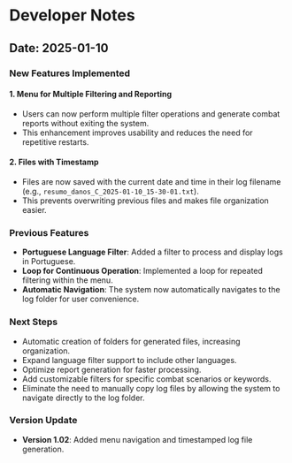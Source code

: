 # Developer Notes

## Date: 2025-01-10

### New Features Implemented

#### 1. **Menu for Multiple Filtering and Reporting**
- Users can now perform multiple filter operations and generate combat reports without exiting the system.
- This enhancement improves usability and reduces the need for repetitive restarts.

#### 2. **Files with Timestamp**
- Files are now saved with the current date and time in their log filename (e.g., `resumo_danos_C_2025-01-10_15-30-01.txt`).
- This prevents overwriting previous files and makes file organization easier.

### Previous Features
- **Portuguese Language Filter**: Added a filter to process and display logs in Portuguese.
- **Loop for Continuous Operation**: Implemented a loop for repeated filtering within the menu.
- **Automatic Navigation**: The system now automatically navigates to the log folder for user convenience.

### Next Steps
- Automatic creation of folders for generated files, increasing organization.
- Expand language filter support to include other languages.
- Optimize report generation for faster processing.
- Add customizable filters for specific combat scenarios or keywords.
- Eliminate the need to manually copy log files by allowing the system to navigate directly to the log folder.

### Version Update
- **Version 1.02**: Added menu navigation and timestamped log file generation.